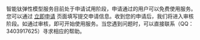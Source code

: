 
智能钛弹性模型服务目前处于申请试用阶段，申请通过的用户可以免费使用服务。您可以通过 [立即申请](https://cloud.tencent.com/apply/p/nx0bbybrhuf) 页面填写提交申请信息。收到您的申请后，我们将进入审核阶段。如通过审核，即可开始使用服务。当您遇到问题时，可以直接联系（QQ：3403917625）寻求相应的帮助。
